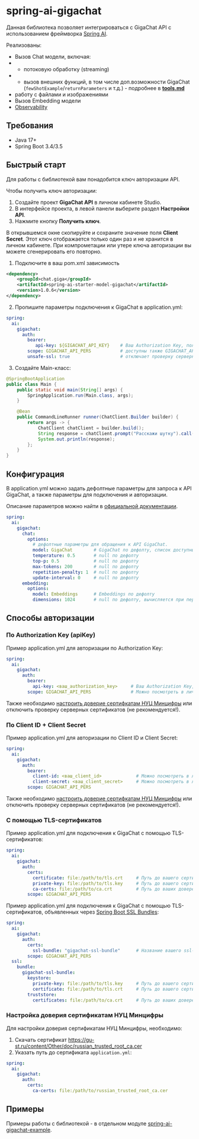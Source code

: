 # spring-ai-gigachat

Данная библиотека позволяет интегрироваться с GigaChat API с использованием фреймворка [Spring AI](https://docs.spring.io/spring-ai/reference/index.html).

Реализованы:
* Вызов Chat модели, включая:
* * потоковую обработку (streaming)
* * вызов внешних функций, в том числе доп.возможности GigaChat (`fewShotExample`/`returnParameters` и т.д.) - подробнее в **[tools.md](docs/tools.md)**
* работу с файлами и изображениями
* Вызов Embedding модели
* [Observability](https://docs.spring.io/spring-ai/reference/observability/index.html)

## Требования

* Java 17+
* Spring Boot 3.4/3.5

## Быстрый старт

Для работы с библиотекой вам понадобится ключ авторизации API.

Чтобы получить ключ авторизации:
1. Создайте проект **GigaChat API** в личном кабинете Studio.
2. В интерфейсе проекта, в левой панели выберите раздел **Настройки API**.
3. Нажмите кнопку **Получить ключ**.

В открывшемся окне скопируйте и сохраните значение поля **Client Secret**.
Этот ключ отображается только один раз и не хранится в личном кабинете.
При компрометации или утере ключа авторизации вы можете сгенерировать его повторно.

1) Подключите в ваш pom.xml зависимость

```xml
<dependency>
    <groupId>chat.giga</groupId>
    <artifactId>spring-ai-starter-model-gigachat</artifactId>
    <version>1.0.6</version>
</dependency>
```

2) Пропишите параметры подключения к GigaChat в application.yml:

```yaml
spring:
  ai:
    gigachat:
      auth:
        bearer:
           api-key: ${GIGACHAT_API_KEY}    # Ваш Authorization Key, полученный в личном кабинете GigaChat
        scope: GIGACHAT_API_PERS           # доступны также GIGACHAT_API_B2B, GIGACHAT_API_CORP
        unsafe-ssl: true                   # отключает проверку серверных сертификатов, не рекомендуется использовать в production!
```

3) Создайте Main-класс:

```java
@SpringBootApplication
public class Main {
    public static void main(String[] args) {
        SpringApplication.run(Main.class, args);
    }

    @Bean
    public CommandLineRunner runner(ChatClient.Builder builder) {
        return args -> {
            ChatClient chatClient = builder.build();
            String response = chatClient.prompt("Расскажи шутку").call().content();
            System.out.println(response);
        };
    }
}
```

## Конфигурация

В application.yml можно задать дефолтные параметры для запроса к API GigaChat,
а также параметры для подключения и авторизации.

Описание параметров можно найти в [официальной документации](https://developers.sber.ru/docs/ru/gigachat/api/reference/rest/post-chat).

```yaml
spring:
  ai:
    gigachat:
      chat:
        options:
          # дефолтные параметры для обращения к API GigaChat.
          model: GigaChat        # GigaChat по дефолту, список доступных моделей - https://developers.sber.ru/docs/ru/gigachat/models
          temperature: 0.5       # null по дефолту
          top-p: 0.5             # null по дефолту
          max-tokens: 200        # null по дефолту
          repetition-penalty: 1  # null по дефолту 
          update-interval: 0     # null по дефолту
      embedding:
        options:
          model: Embeddings      # Embeddings по дефолту
          dimensions: 1024       # null по дефолту, вычисляется при первом обращении к Embedding-модели
```

## Способы авторизации

### По Authorization Key (apiKey)

Пример application.yml для авторизации по Authorization Key:

```yaml
spring:
  ai:
    gigachat:
      auth:
        bearer:
          api-key: <ваш_authorization_key>     # Ваш Authorization Key, можно посмотреть в личном кабинете GigaChat в разделе "Настройки API" в вашем проекте
        scope: GIGACHAT_API_PERS               # Можно посмотреть в личном кабинете GigaChat в разделе "Настройки API" в вашем проекте
```

Также необходимо [настроить доверие сертифкатам НУЦ Минцифры](#настройка-доверия-сертификатам-нуц-минцифры)
или отключить проверку серверных сертификатов (не рекомендуется!).

### По Client ID + Client Secret

Пример application.yml для авторизации по Client ID и Client Secret:

```yaml
spring:
  ai:
    gigachat:
      auth:
        bearer:
          client-id: <ваш_client_id>             # Можно посмотреть в личном кабинете GigaChat в разделе "Настройки API" в вашем проекте
          client-secret: <ваш_client_secret>     # Можно посмотреть в личном кабинете GigaChat в разделе "Настройки API" в вашем проекте
        scope: GIGACHAT_API_PERS
```

Также необходимо [настроить доверие сертифкатам НУЦ Минцифры](#настройка-доверия-сертификатам-нуц-минцифры)
или отключить проверку серверных сертификатов (не рекомендуется!).

### С помощью TLS-сертификатов

Пример application.yml для подключения к GigaChat с помощью TLS-сертификатов:

```yaml
spring:
  ai:
    gigachat:
      auth:
        certs:
          certificate: file:/path/to/tls.crt     # Путь до вашего сертификата. Если у вас терминация TLS настроена на Egress-gateway, то можно пропустить этот параметр
          private-key: file:/path/to/tls.key     # Путь до вашего сертификата. Если у вас терминация TLS настроена на Egress-gateway, то можно пропустить этот параметр
          ca-certs: file:/path/to/ca.crt         # Путь до ваших доверенных сертификатов. Если у вас терминация TLS настроена на Egress-gateway, то можно пропустить этот параметр
        scope: GIGACHAT_API_PERS
```

Пример application.yml для подключения к GigaChat с помощью TLS-сертификатов,
объявленных через [Spring Boot SSL Bundles](https://docs.spring.io/spring-boot/reference/features/ssl.html):

```yaml
spring:
  ai:
    gigachat:
      auth:
        certs:
          ssl-bundle: "gigachat-ssl-bundle"      # Название вашего ssl-bundle
        scope: GIGACHAT_API_PERS
  ssl:
    bundle:
      gigachat-ssl-bundle:
        keystore:
          private-key: file:/path/to/tls.key     # Путь до вашего сертификата
          certificate: file:/path/to/tls.crt     # Путь до вашего сертификата
        truststore:
          certificates: file:/path/to/ca.crt     # Путь до ваших доверенных сертификатов
```

### Настройка доверия сертификатам НУЦ Минцифры

Для настройки доверия сертификатам НУЦ Минцифры, необходимо:
1) Скачать сертификат https://gu-st.ru/content/Other/doc/russian_trusted_root_ca.cer
2) Указать путь до сертификата `application.yml`:

```yaml
spring:
  ai:
    gigachat:
      auth:
        certs:
          ca-certs: file:/path/to/russian_trusted_root_ca.cer
```

## Примеры

Примеры работы с библиотекой - в отдельном модуле [spring-ai-gigachat-example](./spring-ai-gigachat-example/README.md).
